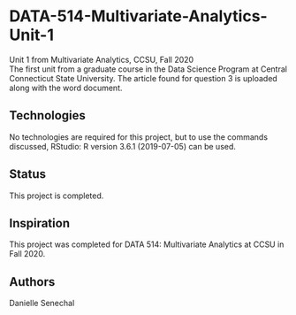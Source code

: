 # DATA-514-Multivariate-Analytics-Unit-1
Unit 1 from Multivariate Analytics, CCSU, Fall 2020  
The first unit from a graduate course in the Data Science Program at Central Connecticut State University. 
The article found for question 3 is uploaded along with the word document.

## Technologies
No technologies are required for this project, but to use the commands discussed, RStudio: R version 3.6.1 (2019-07-05) can be used.

## Status
This project is completed.

## Inspiration
This project was completed for DATA 514: Multivariate Analytics at CCSU in Fall 2020. 

## Authors
Danielle Senechal
